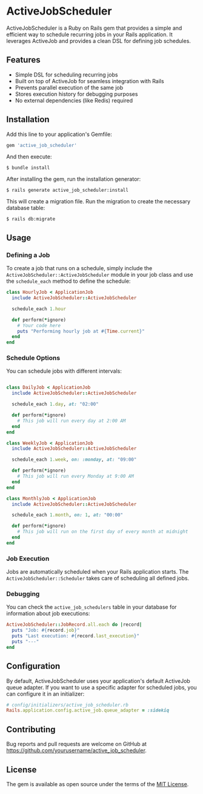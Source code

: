 # ActiveJobScheduler

ActiveJobScheduler is a Ruby on Rails gem that provides a simple and efficient way to schedule recurring jobs in your Rails application. It leverages ActiveJob and provides a clean DSL for defining job schedules.

## Features

- Simple DSL for scheduling recurring jobs
- Built on top of ActiveJob for seamless integration with Rails
- Prevents parallel execution of the same job
- Stores execution history for debugging purposes
- No external dependencies (like Redis) required

## Installation

Add this line to your application's Gemfile:

```ruby
gem 'active_job_scheduler'
```

And then execute:

```
$ bundle install
```

After installing the gem, run the installation generator:

```
$ rails generate active_job_scheduler:install
```

This will create a migration file. Run the migration to create the necessary database table:

```
$ rails db:migrate
```

## Usage

### Defining a Job

To create a job that runs on a schedule, simply include the `ActiveJobScheduler::ActiveJobScheduler` module in your job class and use the `schedule_each` method to define the schedule:

```ruby
class HourlyJob < ApplicationJob
  include ActiveJobScheduler::ActiveJobScheduler

  schedule_each 1.hour

  def perform(*ignore)
    # Your code here
    puts "Performing hourly job at #{Time.current}"
  end
end
```

### Schedule Options

You can schedule jobs with different intervals:

```ruby

class DailyJob < ApplicationJob
  include ActiveJobScheduler::ActiveJobScheduler

  schedule_each 1.day, at: "02:00"

  def perform(*ignore)
    # This job will run every day at 2:00 AM
  end
end

class WeeklyJob < ApplicationJob
  include ActiveJobScheduler::ActiveJobScheduler

  schedule_each 1.week, on: :monday, at: "09:00"

  def perform(*ignore)
    # This job will run every Monday at 9:00 AM
  end
end

class MonthlyJob < ApplicationJob
  include ActiveJobScheduler::ActiveJobScheduler

  schedule_each 1.month, on: 1, at: "00:00"

  def perform(*ignore)
    # This job will run on the first day of every month at midnight
  end
end
```

### Job Execution

Jobs are automatically scheduled when your Rails application starts. The `ActiveJobScheduler::Scheduler` takes care of scheduling all defined jobs.

### Debugging

You can check the `active_job_schedulers` table in your database for information about job executions:

```ruby
ActiveJobScheduler::JobRecord.all.each do |record|
  puts "Job: #{record.job}"
  puts "Last execution: #{record.last_execution}"
  puts "---"
end
```

## Configuration

By default, ActiveJobScheduler uses your application's default ActiveJob queue adapter. If you want to use a specific adapter for scheduled jobs, you can configure it in an initializer:

```ruby
# config/initializers/active_job_scheduler.rb
Rails.application.config.active_job.queue_adapter = :sidekiq
```

## Contributing

Bug reports and pull requests are welcome on GitHub at https://github.com/yourusername/active_job_scheduler.

## License

The gem is available as open source under the terms of the [MIT License](https://opensource.org/licenses/MIT).
